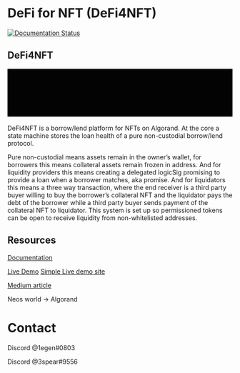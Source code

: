 # DeFi for NFT (DeFi4NFT)
[![Documentation Status](https://readthedocs.org/projects/defi4nft/badge/?version=latest)](https://defi4nft.readthedocs.io/en/latest/?badge=latest)

## DeFi4NFT

[![d4t logo](/docs/assets/images/logo.gif)](https://youtu.be/4n19YhPuku4 "DeFi4NFT introduction video")

DeFi4NFT is a borrow/lend platform for NFTs on Algorand. At the core a state machine stores the loan health of a pure non-custodial borrow/lend protocol.

Pure non-custodial means assets remain in the owner’s wallet, for borrowers this means collateral assets remain frozen in address. And for liquidity providers this means creating a delegated logicSig promising to provide a loan when a borrower matches, aka promise. And for liquidators this means a three way transaction, where the end receiver is a third party buyer willing to buy the borrower’s collateral NFT and the liquidator pays the debt of the borrower while a third party buyer sends payment of the collateral NFT to liquidator. This system is set up so permissioned tokens can be open to receive liquidity from non-whitelisted addresses.

## Resources

[Documentation](https://defi4nft.readthedocs.io/en/latest)

[Live Demo](https://defi4nft.vercel.app) 
[Simple Live demo site](https://simpled4t.vercel.app)

[Medium article](https://medium.com/p/b99ac17d20ce)

Neos world -> Algorand

# Contact

Discord @1egen#0803

Discord @3spear#9556
